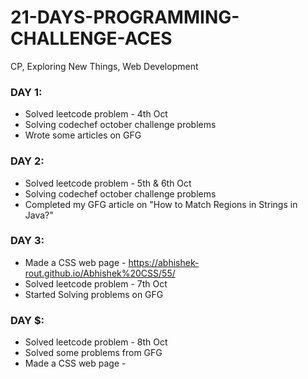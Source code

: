 # 21-DAYS-PROGRAMMING-CHALLENGE-ACES
   CP, Exploring New Things, Web Development

### DAY 1:
  - Solved leetcode problem - 4th Oct
  - Solving codechef october challenge problems
  - Wrote some articles on GFG
  
### DAY 2:
  - Solved leetcode problem - 5th & 6th Oct 
  - Solving codechef october challenge problems
  - Completed my GFG article on "How to Match Regions in Strings in Java?"

### DAY 3:
   - Made a CSS web page - https://abhishek-rout.github.io/Abhishek%20CSS/55/
   - Solved leetcode problem - 7th Oct
   - Started Solving problems on GFG

### DAY $:
   - Solved leetcode problem - 8th Oct
   - Solved some problems from GFG
   - Made a CSS web page -
